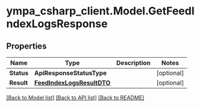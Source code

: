 # ympa_csharp_client.Model.GetFeedIndexLogsResponse

## Properties

Name | Type | Description | Notes
------------ | ------------- | ------------- | -------------
**Status** | **ApiResponseStatusType** |  | [optional] 
**Result** | [**FeedIndexLogsResultDTO**](FeedIndexLogsResultDTO.md) |  | [optional] 

[[Back to Model list]](../README.md#documentation-for-models) [[Back to API list]](../README.md#documentation-for-api-endpoints) [[Back to README]](../README.md)

